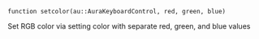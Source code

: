 ```
function setcolor(au::AuraKeyboardControl, red, green, blue)
```

Set RGB color via setting color with separate red, green, and blue values
